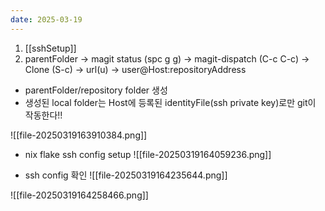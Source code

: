 ```yaml
---
date: 2025-03-19
---
```


1. [[sshSetup]]
2.  parentFolder -> magit status (spc g g) -> magit-dispatch (C-c C-c) -> Clone (S-c) -> url(u) -> user@Host:repositoryAddress
- parentFolder/repository folder 생성
- 생성된 local folder는 Host에 등록된 identityFile(ssh private key)로만 git이 작동한다!!

![[file-20250319163910384.png]]

- nix flake ssh config setup
![[file-20250319164059236.png]]

- ssh config 확인
![[file-20250319164235644.png]]

![[file-20250319164258466.png]]